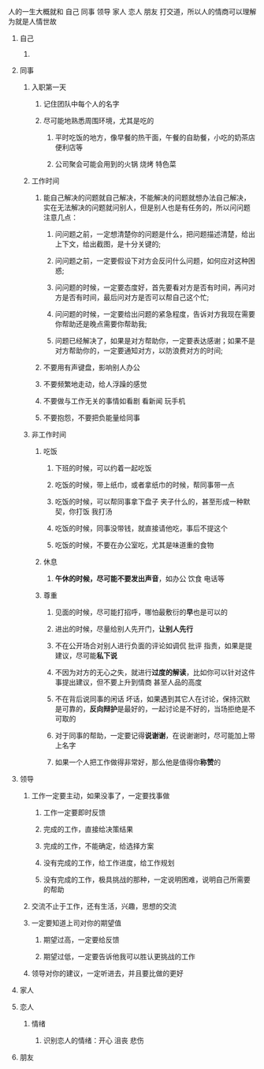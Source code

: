 人的一生大概就和 自己 同事 领导 家人 恋人 朋友 打交道，所以人的情商可以理解为就是人情世故

1. 自己

   1. 
   
2. 同事

   1. 入职第一天

      1. 记住团队中每个人的名字

      2. 尽可能地熟悉周围环境，尤其是吃的

         1. 平时吃饭的地方，像早餐的热干面，午餐的自助餐，小吃的奶茶店 便利店等

         2. 公司聚会可能会用到的火锅 烧烤 特色菜
   

   2. 工作时间

      1. 能自己解决的问题就自己解决，不能解决的问题就想办法自己解决，实在无法解决的问题就问别人，但是别人也是有任务的，所以问问题注意几点：

         1. 问问题之前，一定想清楚你的问题是什么，把问题描述清楚，给出上下文，给出截图，是十分关键的;

         2. 问问题之前，一定要假设下对方会反问什么问题，如何应对这种困惑;

         3. 问问题的时候，一定要态度好，首先要看对方是否有时间，再问对方是否有时间，最后问对方是否可以帮自己这个忙;

         4. 问问题的时候，一定要给出问题的紧急程度，告诉对方我现在需要你帮助还是晚点需要你帮助我;

         5. 问题已经解决了，如果是对方帮助你，一定要表达感谢；如果不是对方帮助你的，一定要通知对方，以防浪费对方的时间;

      2. 不要用有声键盘，影响别人办公

      3. 不要频繁地走动，给人浮躁的感觉

      4. 不要做与工作无关的事情如看剧 看新闻 玩手机

      5. 不要抱怨，不要把负能量给同事


   
   3. 非工作时间

      1. 吃饭

         1. 下班的时候，可以约着一起吃饭

         2. 吃饭的时候，带上纸巾，或者拿纸巾的时候，帮同事带一点

         3. 吃饭的时候，可以帮同事拿下盘子 夹子什么的，甚至形成一种默契，你打饭 我打汤

         4. 吃饭的时候，同事没带钱，就直接请他吃，事后不提这个

         5. 吃饭的时候，不要在办公室吃，尤其是味道重的食物

      2. 休息

         1. **午休的时候，尽可能不要发出声音**，如办公 饮食 电话等

      3. 尊重

         1. 见面的时候，尽可能打招呼，哪怕最敷衍的**早**也是可以的

         2. 进出的时候，尽量给别人先开门，**让别人先行**

         3. 不在公开场合对别人进行负面的评论如调侃 批评 指责，如果是提建议，尽可能**私下说**

         4. 不因为对方的无心之失，就进行**过度的解读**，比如你可以针对这件事提出建议，但不要上升到情商 甚至人品的高度

         5. 不在背后说同事的闲话 坏话，如果遇到其它人在讨论，保持沉默是可靠的，**反向辩护**是最好的，一起讨论是不好的，当场拒绝是不可取的

         6. 对于同事的帮助，一定要记得**说谢谢**，在说谢谢时，尽可能加上带上名字

         7. 如果一个人把工作做得非常好，那么他是值得你**称赞**的
   
3. 领导

   1. 工作一定要主动，如果没事了，一定要找事做
   
      1. 工作一定要即时反馈

      2. 完成的工作，直接给决策结果 

      3. 完成的工作，不能确定，给选择方案 

      4. 没有完成的工作，给工作进度，给工作规划

      5. 没有完成的工作，极具挑战的那种，一定说明困难，说明自己所需要的帮助
      
   2. 交流不止于工作，还有生活，兴趣，思想的交流

   3. 一定要知道上司对你的期望值
   
      1. 期望过高，一定要给反馈

      2. 期望过低，一定要告诉他我可以胜认更挑战的工作

   4. 领导对你的建议，一定听进去，并且要比做的更好
   
4. 家人

5. 恋人

   1. 情绪

      1. 识别恋人的情绪：开心 沮丧 悲伤

6. 朋友
